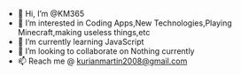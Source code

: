 - 👋 Hi, I’m @KM365
- 👀 I’m interested in Coding Apps,New Technologies,Playing Minecraft,making useless things,etc
- 🌱 I’m currently learning JavaScript
- 💞️ I’m looking to collaborate on Nothing currently
- 📫 Reach me @ kurianmartin2008@gmail.com


